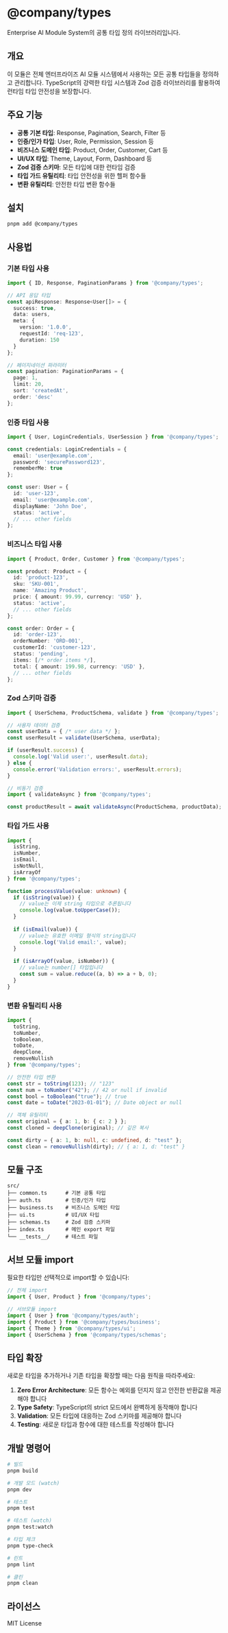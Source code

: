 # @company/types

Enterprise AI Module System의 공통 타입 정의 라이브러리입니다.

## 개요

이 모듈은 전체 엔터프라이즈 AI 모듈 시스템에서 사용하는 모든 공통 타입들을 정의하고 관리합니다. TypeScript의 강력한 타입 시스템과 Zod 검증 라이브러리를 활용하여 런타임 타입 안전성을 보장합니다.

## 주요 기능

- **공통 기본 타입**: Response, Pagination, Search, Filter 등
- **인증/인가 타입**: User, Role, Permission, Session 등
- **비즈니스 도메인 타입**: Product, Order, Customer, Cart 등
- **UI/UX 타입**: Theme, Layout, Form, Dashboard 등
- **Zod 검증 스키마**: 모든 타입에 대한 런타임 검증
- **타입 가드 유틸리티**: 타입 안전성을 위한 헬퍼 함수들
- **변환 유틸리티**: 안전한 타입 변환 함수들

## 설치

```bash
pnpm add @company/types
```

## 사용법

### 기본 타입 사용

```typescript
import { ID, Response, PaginationParams } from '@company/types';

// API 응답 타입
const apiResponse: Response<User[]> = {
  success: true,
  data: users,
  meta: {
    version: '1.0.0',
    requestId: 'req-123',
    duration: 150
  }
};

// 페이지네이션 파라미터
const pagination: PaginationParams = {
  page: 1,
  limit: 20,
  sort: 'createdAt',
  order: 'desc'
};
```

### 인증 타입 사용

```typescript
import { User, LoginCredentials, UserSession } from '@company/types';

const credentials: LoginCredentials = {
  email: 'user@example.com',
  password: 'securePassword123',
  rememberMe: true
};

const user: User = {
  id: 'user-123',
  email: 'user@example.com',
  displayName: 'John Doe',
  status: 'active',
  // ... other fields
};
```

### 비즈니스 타입 사용

```typescript
import { Product, Order, Customer } from '@company/types';

const product: Product = {
  id: 'product-123',
  sku: 'SKU-001',
  name: 'Amazing Product',
  price: { amount: 99.99, currency: 'USD' },
  status: 'active',
  // ... other fields
};

const order: Order = {
  id: 'order-123',
  orderNumber: 'ORD-001',
  customerId: 'customer-123',
  status: 'pending',
  items: [/* order items */],
  total: { amount: 199.98, currency: 'USD' },
  // ... other fields
};
```

### Zod 스키마 검증

```typescript
import { UserSchema, ProductSchema, validate } from '@company/types';

// 사용자 데이터 검증
const userData = { /* user data */ };
const userResult = validate(UserSchema, userData);

if (userResult.success) {
  console.log('Valid user:', userResult.data);
} else {
  console.error('Validation errors:', userResult.errors);
}

// 비동기 검증
import { validateAsync } from '@company/types';

const productResult = await validateAsync(ProductSchema, productData);
```

### 타입 가드 사용

```typescript
import { 
  isString, 
  isNumber, 
  isEmail, 
  isNotNull, 
  isArrayOf 
} from '@company/types';

function processValue(value: unknown) {
  if (isString(value)) {
    // value는 이제 string 타입으로 추론됩니다
    console.log(value.toUpperCase());
  }
  
  if (isEmail(value)) {
    // value는 유효한 이메일 형식의 string입니다
    console.log('Valid email:', value);
  }
  
  if (isArrayOf(value, isNumber)) {
    // value는 number[] 타입입니다
    const sum = value.reduce((a, b) => a + b, 0);
  }
}
```

### 변환 유틸리티 사용

```typescript
import { 
  toString, 
  toNumber, 
  toBoolean, 
  toDate,
  deepClone,
  removeNullish 
} from '@company/types';

// 안전한 타입 변환
const str = toString(123); // "123"
const num = toNumber("42"); // 42 or null if invalid
const bool = toBoolean("true"); // true
const date = toDate("2023-01-01"); // Date object or null

// 객체 유틸리티
const original = { a: 1, b: { c: 2 } };
const cloned = deepClone(original); // 깊은 복사

const dirty = { a: 1, b: null, c: undefined, d: "test" };
const clean = removeNullish(dirty); // { a: 1, d: "test" }
```

## 모듈 구조

```
src/
├── common.ts      # 기본 공통 타입
├── auth.ts        # 인증/인가 타입
├── business.ts    # 비즈니스 도메인 타입
├── ui.ts          # UI/UX 타입
├── schemas.ts     # Zod 검증 스키마
├── index.ts       # 메인 export 파일
└── __tests__/     # 테스트 파일
```

## 서브 모듈 import

필요한 타입만 선택적으로 import할 수 있습니다:

```typescript
// 전체 import
import { User, Product } from '@company/types';

// 서브모듈 import
import { User } from '@company/types/auth';
import { Product } from '@company/types/business';
import { Theme } from '@company/types/ui';
import { UserSchema } from '@company/types/schemas';
```

## 타입 확장

새로운 타입을 추가하거나 기존 타입을 확장할 때는 다음 원칙을 따라주세요:

1. **Zero Error Architecture**: 모든 함수는 예외를 던지지 않고 안전한 반환값을 제공해야 합니다
2. **Type Safety**: TypeScript의 strict 모드에서 완벽하게 동작해야 합니다
3. **Validation**: 모든 타입에 대응하는 Zod 스키마를 제공해야 합니다
4. **Testing**: 새로운 타입과 함수에 대한 테스트를 작성해야 합니다

## 개발 명령어

```bash
# 빌드
pnpm build

# 개발 모드 (watch)
pnpm dev

# 테스트
pnpm test

# 테스트 (watch)
pnpm test:watch

# 타입 체크
pnpm type-check

# 린트
pnpm lint

# 클린
pnpm clean
```

## 라이선스

MIT License